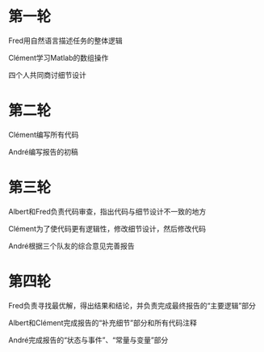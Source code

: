 # 第一轮

Fred用自然语言描述任务的整体逻辑

Clément学习Matlab的数组操作

四个人共同商讨细节设计

# 第二轮

Clément编写所有代码

André编写报告的初稿

# 第三轮

Albert和Fred负责代码审查，指出代码与细节设计不一致的地方

Clément为了使代码更有逻辑性，修改细节设计，然后修改代码

André根据三个队友的综合意见完善报告

# 第四轮

Fred负责寻找最优解，得出结果和结论，并负责完成最终报告的“主要逻辑”部分

Albert和Clément完成报告的“补充细节”部分和所有代码注释

André完成报告的“状态与事件”、“常量与变量”部分